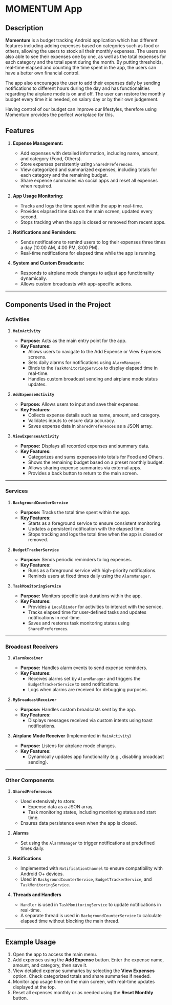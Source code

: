 # **MOMENTUM** App

## Description
**Momentum** is a budget tracking Android application which has different features including adding expenses based on categories such as food or others, allowing the users to stock all their monthly expenses. The users are also able to see their expenses one by one, as well as the total expenses for each category and the total spent during the month. By putting thresholds, real-time elapsed and counting the time spent in the app, the users can have a better own financial control. 

The app also encourages the user to add their expenses daily by sending notifications to different hours during the day and has functionalities regarding the airplane mode is on and off. The user can restore the monthly budget every time it is needed, on salary day or by their own judgement.

Having control of our budget can improve our lifestyles, therefore using Momentum provides the perfect workplace for this.

## Features
1. **Expense Management:**
   - Add expenses with detailed information, including name, amount, and category (Food, Others).
   - Store expenses persistently using `SharedPreferences`.
   - View categorized and summarized expenses, including totals for each category and the remaining budget.
   - Share expense summaries via social apps and reset all expenses when required.

2. **App Usage Monitoring:**
   - Tracks and logs the time spent within the app in real-time.
   - Provides elapsed time data on the main screen, updated every second.
   - Stops tracking when the app is closed or removed from recent apps.

3. **Notifications and Reminders:**
   - Sends notifications to remind users to log their expenses three times a day (10:00 AM, 4:00 PM, 8:00 PM).
   - Real-time notifications for elapsed time while the app is running.

4. **System and Custom Broadcasts:**
   - Responds to airplane mode changes to adjust app functionality dynamically.
   - Allows custom broadcasts with app-specific actions.

---

## Components Used in the Project

### **Activities**
1. **`MainActivity`**
   - **Purpose:** Acts as the main entry point for the app.
   - **Key Features:**
     - Allows users to navigate to the Add Expense or View Expenses screens.
     - Sets daily alarms for notifications using `AlarmManager`.
     - Binds to the `TaskMonitoringService` to display elapsed time in real-time.
     - Handles custom broadcast sending and airplane mode status updates.

2. **`AddExpenseActivity`**
   - **Purpose:** Allows users to input and save their expenses.
   - **Key Features:**
     - Collects expense details such as name, amount, and category.
     - Validates inputs to ensure data accuracy.
     - Saves expense data in `SharedPreferences` as a JSON array.

3. **`ViewExpensesActivity`**
   - **Purpose:** Displays all recorded expenses and summary data.
   - **Key Features:**
     - Categorizes and sums expenses into totals for Food and Others.
     - Shows the remaining budget based on a preset monthly budget.
     - Allows sharing expense summaries via external apps.
     - Provides a back button to return to the main screen.

---

### **Services**
1. **`BackgroundCounterService`**
   - **Purpose:** Tracks the total time spent within the app.
   - **Key Features:**
     - Starts as a foreground service to ensure consistent monitoring.
     - Updates a persistent notification with the elapsed time.
     - Stops tracking and logs the total time when the app is closed or removed.

2. **`BudgetTrackerService`**
   - **Purpose:** Sends periodic reminders to log expenses.
   - **Key Features:**
     - Runs as a foreground service with high-priority notifications.
     - Reminds users at fixed times daily using the `AlarmManager`.

3. **`TaskMonitoringService`**
   - **Purpose:** Monitors specific task durations within the app.
   - **Key Features:**
     - Provides a `LocalBinder` for activities to interact with the service.
     - Tracks elapsed time for user-defined tasks and updates notifications in real-time.
     - Saves and restores task monitoring states using `SharedPreferences`.

---

### **Broadcast Receivers**
1. **`AlarmReceiver`**
   - **Purpose:** Handles alarm events to send expense reminders.
   - **Key Features:**
     - Receives alarms set by `AlarmManager` and triggers the `BudgetTrackerService` to send notifications.
     - Logs when alarms are received for debugging purposes.

2. **`MyBroadcastReceiver`**
   - **Purpose:** Handles custom broadcasts sent by the app.
   - **Key Features:**
     - Displays messages received via custom intents using toast notifications.

3. **Airplane Mode Receiver** (Implemented in `MainActivity`)
   - **Purpose:** Listens for airplane mode changes.
   - **Key Features:**
     - Dynamically updates app functionality (e.g., disabling broadcast sending).

---

### **Other Components**
1. **`SharedPreferences`**
   - Used extensively to store:
     - Expense data as a JSON array.
     - Task monitoring states, including monitoring status and start time.
   - Ensures data persistence even when the app is closed.

2. **Alarms**
   - Set using the `AlarmManager` to trigger notifications at predefined times daily.

3. **Notifications**
   - Implemented with `NotificationChannel` to ensure compatibility with Android O+ devices.
   - Used in `BackgroundCounterService`, `BudgetTrackerService`, and `TaskMonitoringService`.

4. **Threads and Handlers**
   - `Handler` is used in `TaskMonitoringService` to update notifications in real-time.
   - A separate thread is used in `BackgroundCounterService` to calculate elapsed time without blocking the main thread.

---

## Example Usage
1. Open the app to access the main menu.
2. Add expenses using the **Add Expense** button. Enter the expense name, amount, and category, then save it.
3. View detailed expense summaries by selecting the **View Expenses** option. Check categorized totals and share summaries if needed.
4. Monitor app usage time on the main screen, with real-time updates displayed at the top.
5. Reset all expenses monthly or as needed using the **Reset Monthly** button.
